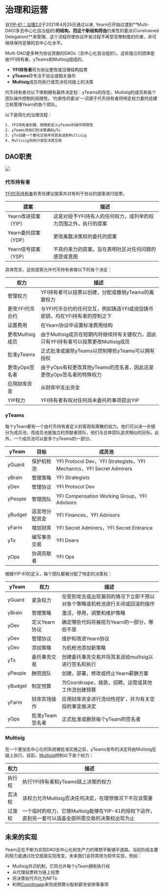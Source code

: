 # 治理和运营

自[YIP-61：治理2.0](https://gov.yearn.finance/t/yip-61-governance-2-0/10460)于2021年4月25日通过以来, Yearn已开始过渡到**Multi-DAO(多去中心化自治组织)**的结构，而这个新结构将由**约束性的委派(Constrained Delegation)**来管理。这个流程将使协议开发过程不再受官僚制度的约束，并可继续保持足够的去中心化水平。

Multi-DAO是多种为协议贡献的DAOs（去中心化自治组织）。这些独立的团体是由YFI持有者，yTeams和Multisig组成的。

- **YFI持有者**将为协议更改或治理结构投票
- **yTeams**将专注于协议或相关操作
- **Multisig**成员将执行或否决任何链上的决策

代币持有者对以下体制拥有最终决定权：yTeams的存在，Multisig的成员和各个团队操作控制的局限性。'约束性的委派'一词源于代币持有者将特定权力委托给建立和管理Yearn的各个团队。

以下是简化的治理流程：

    1. YFI持有者创建、销毁和定义yTeams的操作局限性
    2. yTeams将他们的决策通知yTx
    3. yTx创建一个委托交易并将其发送到Multisig
    4. Multisig将执行或否决其交易
    
## DAO职责

![](https://i.imgur.com/cpJP2d5.jpg)

### 代币持有者

[YFI代币持有者](https://docs.yearn.finance/governance/yfi)有责任建议提案并对有利于协议的提案进行投票。

| 提案 | 描述 |
|-----------|--------------|
|Yearn改进提案（YIP）|这是对授予YFI持有人的任何权力，或列举的权力范围之外，执行的提案|
|Yearn委托提案（YDP）|更改离散决策权的委托的提案|
|Yearn信号提案（YSP）|不具约束力的提案，旨在表明社区对任何问题的感受或意图|

具体而言，这些提案允许代币持有者做以下的各个决定：

| 权力 | 描述 |
|-------|-------------|
|管理权力|YFI持有者可以投票以创建，分配或撤销yTeams的离散权力|
|更改YFI代币合约|与YFI代币合约的任何交互，例如铸造YFI或烧毁铸币密钥，均在YFI持有者的控制之下|
|设置费用|在Yearn协议中设置标准费用结构|
|更改Multisig成员|由于Multisig成员在短期内将继续持有关键权力，因此只有YFI持有者可以投票更改Multisig成员|
|批准yTeams|正式批准或废除yTeams以控制哪些yTeams可以拥有授权|
|更改yOps签名者|由于yOps有权更改其他yTeams的签名者，因此这是更改yOps签名者的特殊权力|
|应用财库资金|从财库中支出资金|
|YIP权力|YFI持有者有权对任何尚未委托的事项提出YIP|

### yTeams

每个yTeam都有一个由代币持有者定义的客观和离散的权力。他们可以进一步细分为成员池，而成员池是独立的贡献者团队，他们与总体团队追求相似的目标。此外，一个成员池可以是多个yTeams的一部分。

| yTeam | 目标 | 成员池 |
|-------|-----------|-----------------|
|yGuard|保护机枪池|YFI Protocol Dev，YFI Strategists，YFI Mechanics，YFI Secret Admirers|
|yBrain|管理策略|YFI Strategists|
|yDev|管理协议|YFI Protocol Dev|
|yPeople|管理团队|YFI Compensation Working Group，YFI Advisors|
|yBudget|适宜地分配资金|YFI Finances，YFI Advisors|
|yFarm|增加财库|YFI Secret Admirers，YFI Secret Entrance|
|yTx|编写事务交易|YFI Doers|
|yOps|协调贡献者|YFI Ops|

根据YIP-61的定义，每个团队都被分配了特定的决策权：

| yTeam | 权力 | 描述 |
|-------|-------|-------------|
|yGuard|紧急权力|在受到攻击或出现漏洞的情况下立即干预以对各个策略或机枪池进行关闭或回滚的操作|
|yBrain|管理策略|激活，停用，调整和维护策略|
|yDev|定义Yearn协议|确定哪些代码将被视为Yearn的一部分，哪些不是|
|yDev|管理协议|维护和改进Yearn协议|
|yDev|添加策略|为机枪池添加新策略|
|yTx|委托事务交易|创建委托事务交易并将其发送给multisig以进行签名和执行|
|yPeople|酬劳团队|创建，部署，修改或终止Yearn薪酬方案|
|yBudget|制定预算|为Coordinape，拨款，招聘，运营或其他工作流创建预算|
|yFarm|财库农场操作|应用财库资金进行流动性挖矿，并为有关空投的事宜做决定|
|yOps|批准yTeam签名者|正式批准或删除每个yTeam的签名者|

### Multisig

在一个更加去中心化的系统被批准实施之前，yTeams发布的决定将由Multisig在链上执行。目前，[Multisig](https://docs.yearn.finance/resources/faq#who-is-on-the-multisig)控制以下各个权力：


| 权力 | 描述 |
|-------|-------------|
|执行权|执行YFI持有者和yTeams链上决策的权力|
|否决权|该权力允许Multisig否决任何决定，在理想情况下不应该需要|
|过渡权|一个临时的权力，它使Multisig能够在YIP-41的授权下运作，直到另一套可以涵盖全部所需交易的决策权出现为止|


## 未来的实现

Yearn正在不断为实现DAO去中心化和生产力的理想平衡铺平道路。当前阶段主要的努力是通过社交层面实现改变，未来我们会将其转为软件实现，例如：

- Multisig共识机制，它将允许每个yTeam拥有执行权
- 从代理投票转为链上投票
- 将决策权代币化为NFTs
- 利用[Coordinape](https://coordinape.com/)来完成预算分配和薪劳安排等事项